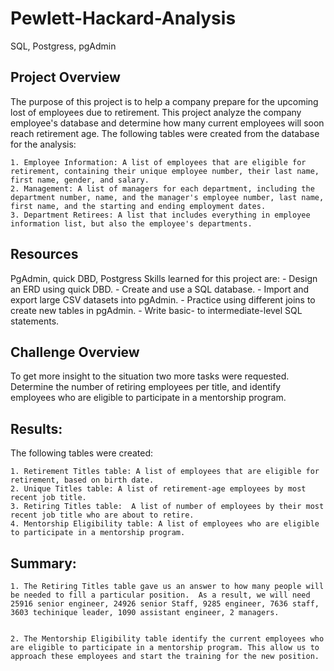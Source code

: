 # Pewlett-Hackard-Analysis
SQL, Postgress, pgAdmin

## Project Overview

The purpose of this project is to help a company prepare for the upcoming lost of employees due to retirement. This project analyze the company employee's database and determine how many current employees will soon reach retirement age. The following tables were created from the database for the analysis:

    1. Employee Information: A list of employees that are eligible for retirement, containing their unique employee number, their last name, first name, gender, and salary.
    2. Management: A list of managers for each department, including the department number, name, and the manager's employee number, last name, first name, and the starting and ending employment dates.
    3. Department Retirees: A list that includes everything in employee information list, but also the employee's departments.
    
## Resources

PgAdmin, quick DBD, Postgress
Skills learned for this project are:
    - Design an ERD using quick DBD.
    - Create and use a SQL database.
    - Import and export large CSV datasets into pgAdmin.
    - Practice using different joins to create new tables in pgAdmin.
    - Write basic- to intermediate-level SQL statements.


## Challenge Overview

To get more insight to the situation two more tasks were requested.  Determine the number of retiring employees per title, and identify employees who are eligible to participate in a mentorship program.

## Results:

The following tables were created:

    1. Retirement Titles table: A list of employees that are eligible for retirement, based on birth date.
    2. Unique Titles table: A list of retirement-age employees by most recent job title.
    3. Retiring Titles table:  A list of number of employees by their most recent job title who are about to retire.
    4. Mentorship Eligibility table: A list of employees who are eligible to participate in a mentorship program.


## Summary:
 
    1. The Retiring Titles table gave us an answer to how many people will be needed to fill a particular position.  As a result, we will need 25916 senior engineer, 24926 senior Staff, 9285 engineer, 7636 staff, 3603 techinique leader, 1090 assistant engineer, 2 managers.
    
    
    2. The Mentorship Eligibility table identify the current employees who are eligible to participate in a mentorship program. This allow us to approach these employees and start the training for the new position.
    

